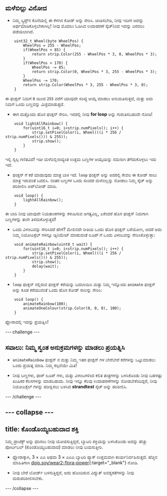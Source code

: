 ## ಮಳೆಬಿಲ್ಲು ವಿನೋದ

+ ನಿಮ್ಮ ಸ್ಕ್ರಿಪ್ಟ್‌ನ ಕೊನೆಯಲ್ಲಿ ಈ ಕೆಳಗಿನ ಕೋಡ್ ಅನ್ನು ಸೇರಿಸಿ. ಚಿಂತಿಸಬೇಡಿ, ನೀವು ಇದೀಗ ಅದನ್ನು ಅರ್ಥಮಾಡಿಕೊಳ್ಳಬೇಕಾಗಿಲ್ಲ! ನೀವು ಮೊದಲು ಓಡಿಸಿದ ಉದಾಹರಣೆ ಸ್ಕೆಚ್‌ನಿಂದ ಇದನ್ನು ಎರವಲು ಪಡೆಯಲಾಗಿದೆ.


```
    uint32_t Wheel(byte WheelPos) {
        WheelPos = 255 - WheelPos;
        if(WheelPos < 85) {
            return strip.Color(255 - WheelPos * 3, 0, WheelPos * 3);
        }
        if(WheelPos < 170) {
            WheelPos -= 85;
            return strip.Color(0, WheelPos * 3, 255 - WheelPos * 3);
        }
        WheelPos -= 170;
        return strip.Color(WheelPos * 3, 255 - WheelPos * 3, 0);
    }
```

ಈ ಫಂಕ್ಷನ್ ನಿಮಗೆ `0` ಯಿಂದ `255` ವರೆಗೆ ಯಾವುದೇ ಸಂಖ್ಯೆ ಆಯ್ಕೆ ಮಾಡಲು ಅನುಮತಿಸುತ್ತದೆ, ಮತ್ತು ಅದು ನಿಮಗೆ ಒಂದು ಬಣ್ಣವನ್ನು ಮಿಶ್ರಮಾಡುತ್ತದೆ.

+ ಈಗ ಮತ್ತೊಂದು ಹೊಸ ಫಂಕ್ಷನ್ ಸೇರಿಸಿ. ಇದರಲ್ಲಿ ನೀವು **for loop** ಅನ್ನು ಗುರುತಿಸಬಹುದೇ ನೋಡಿ!

```
    void lightAllRainbow() {
        for(uint16_t i=0; i<strip.numPixels(); i++) {
            strip.setPixelColor(i, Wheel(((i * 256 / strip.numPixels())) & 255));
            strip.show();
        }
    }
```

ಇಲ್ಲಿ ಸ್ವಲ್ಪ ಗಣಿತವಿದೆ! ಇಡೀ ಮಳೆಬಿಲ್ಲಿನಾದ್ಯಂತ ಉತ್ತಮ ಬಣ್ಣಗಳ ಆಯ್ಕೆಯನ್ನು ಸಮನಾಗಿ ತೆಗೆದುಕೊಳ್ಳಲು ಇದು ಇದೆ.

+ ಫಂಕ್ಷನ್ ಗೆ ಕರೆ ಮಾಡುವುದು ಮಾತ್ರ ಬಾಕಿ ಇದೆ. `loop` ಫಂಕ್ಷನ್ ಅನ್ನು ಅದರಲ್ಲಿ ಕೇವಲ ಈ ಕೋಡ್ ಸಾಲು ಮಾತ್ರ ಇರುವಂತೆ ಬದಲಿಸಿ. ನಂತರ ಬಣ್ಣಗಳ ಒಂದು ಸುಂದರ ಮಳೆಬಿಲ್ಲನ್ನು ನೋಡಲು ನಿಮ್ಮ ಸ್ಕೆಚ್ ಅನ್ನು ಪರಿಶೀಲಿಸಿ ಅಪ್‌ಲೋಡ್ ಮಾಡಿ.

```
    void loop() {
        lightAllRainbow();
    }
```

ಈ ಬಾರಿ ನೀವು ಯಾವುದೇ ನಿಯತಾಂಕಗಳನ್ನು ಕಳುಹಿಸುವ ಅಗತ್ಯವಿಲ್ಲ, ಏಕೆಂದರೆ ಹೊಸ ಫಂಕ್ಷನ್ ನಿಮಗಾಗಿ ಬಣ್ಣಗಳನ್ನು ತಾನೇ ತಿಳಿದುಕೊಳ್ಳುತ್ತದೆ!

+ ಒಂದು ವಿಳಂಬವನ್ನು ಸೇರಿಸಿದರೆ ಹೇಗೆ? ಮೇಲಿನದೇ ರೀತಿಯ ಒಂದು ಹೊಸ ಫಂಕ್ಷನ್ ಬರೆಯೋಣ, ಆದರೆ ಅದು ನಿಮ್ಮ ನಿಯೋಪಿಕ್ಸೆಲ್ ಗಳನ್ನೂ ಆ್ಯನಿಮೇಟ್ ಮಾಡುವಂತೆ ಲೂಪ್ ಗೆ ಒಂದು ವಿಳಂಬವನ್ನು ಸೇರಿಸಿಕೊಳ್ಳುತ್ತಾ:

```
    void animateRainbow(uint8_t wait) {
        for(uint16_t i=0; i<strip.numPixels(); i++) {
            strip.setPixelColor(i, Wheel(((i * 256 / strip.numPixels())) & 255));
            strip.show();
            delay(wait);
        }
    }
```

+ `loop` ಫಂಕ್ಷನ್ ನಲ್ಲಿರುವ ಫಂಕ್ಷನ್ ಕರೆಯನ್ನು ಬದಲಾಯಿಸಿ ಮತ್ತು ನಿಮ್ಮ ಇನ್ನೊಂದು `animate` ಫಂಕ್ಷನ್ ಅನ್ನು ಕೂಡ ಕರೆಯುವಂತೆ ಒಂದು ಹೊಸ ಕೋಡ್ ಸಾಲನ್ನು ಸೇರಿಸಿ:

```
    void loop() {
        animateRainbow(100);
        animateOneColour(strip.Color(0, 0, 0), 100);
    }
```

ಫ್ಲೋರಾದಲ್ಲಿ ಇದನ್ನು ಪ್ರಯತ್ನಿಸಿ!

--- challenge ---

## ಸವಾಲು: ನಿಮ್ಮ ಸ್ವಂತ ಅನುಕ್ರಮಗಳನ್ನು ಮಾಡಲು ಪ್ರಯತ್ನಿಸಿ

+ `animateRainbow` ಫಂಕ್ಷನ್ ನ ಮತ್ತು ನಿಮ್ಮ ಇತರ ಫಂಕ್ಷನ್ ಗಳ ಬೇರೆಬೇರೆ ಕರೆಗಳನ್ನು ಒಟ್ಟುಮಾಡಲು ಒಂದು ಪ್ರಯತ್ನ ಮಾಡಿ. ನಿಮ್ಮ ಕಲ್ಪನೆಯೇ ಮಿತಿ!

+ ನೀವು ಬಣ್ಣಗಳು, ಫಾರ್ ಲೂಪ್ ಗಳು, ಮತ್ತು ವಿಳಂಬಗಳಿಂದ ಕಲಿತ ತಂತ್ರಗಳನ್ನು ಬಳಸಿಕೊಂಡು ನೀವು ಬಹಳಷ್ಟು ಖುಷಿಕರ ಕೆಲಸಗಳನ್ನು ಮಾಡಬಹುದು. ನೀವು ಇನ್ನೂ ಕೆಲವು ಉದಾಹರಣೆಗಳನ್ನು ನೋಡಬೇಕೆಂದಿದ್ದರೆ, ನೀವು ನಿಯೋಪಿಕ್ಸೆಲ್ ಗಳನ್ನು ಪರೀಕ್ಷಿಸಲು ಬಳಸಿದ **strandtest** ಸ್ಕೆಚ್ ಅನ್ನು ಪರಿಶೀಲಿಸಿ.

--- /challenge ---

--- collapse ---
---
title: ಕೊಂಡೊಯ್ಯಬಹುದಾದ ಶಕ್ತಿ
---

ನಿಮ್ಮ ಪ್ರಾಜೆಕ್ಟ್ ಅನ್ನು ಧರಿಸಲು ನೀವು ಯೋಜಿಸುತ್ತಿದ್ದರೆ, ಬ್ಯಾಟರಿ ಶಕ್ತಿಯನ್ನು ಬಳಸಿಕೊಂಡು ಅದನ್ನು ಹೆಚ್ಚು ಪೋರ್ಟಬಲ್ (ಕೊಂಡೊಯ್ಯಬಹುದಾದ) ಮಾಡಲು ನೀವು ಬಯಸುತ್ತೀರಿ.

+ ಫ್ಲೋರಾಕ್ಕಾಗಿ, 3 × ಎಎ ಅಥವಾ 3 × ಎಎಎ ಬ್ಯಾಟರಿ ಪ್ಯಾಕ್ ಉತ್ತಮವಾಗಿ ಕಾರ್ಯನಿರ್ವಹಿಸುತ್ತದೆ. ಹೆಚ್ಚಿನ ಮಾಹಿತಿಗಾಗಿ [dojo.soy/wear2-flora-power](http://dojo.soy/wear2-flora-power){:target="_blank"} ನೋಡಿ.

+ ನೀವು ಬೇರೆ ಬೋರ್ಡ್ ಬಳಸುತ್ತಿದ್ದರೆ, ಅದು ಹೊಂದಿರುವ ವಿದ್ಯುತ್ ಅವಶ್ಯಕತೆಗಳನ್ನು ನೀವು ಮರುಪರಿಶೀಲಿಸಬೇಕು.

--- /collapse ---
